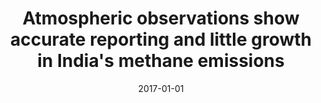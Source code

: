 ---
title: "Atmospheric observations show accurate reporting and little growth in India's methane emissions"
collection: publications
permalink: /publication/2017-01-01-Ganesan2017
date: 2017-01-01
venue: 'Nature Communications'
paperurl: 'https://doi.org/10.1038/s41467-017-00994-7'
citation: 'Ganesan et al., <b>Atmospheric observations show accurate reporting and little growth in India&apos;s methane emissions</b>, Nature Communications, 2017-01-01, 10.1038/s41467-017-00994-7'
---